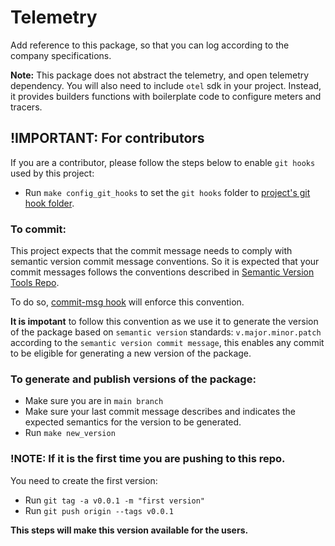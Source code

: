 # Telemetry

Add reference to this package, so that you can log according to the company specifications.

**Note:** This package does not abstract the telemetry, and open telemetry dependency. You will also need to include
`otel` sdk in your project. Instead, it provides builders functions with boilerplate code to configure meters and tracers.

## !IMPORTANT: For contributors
If you are a contributor, please follow the steps below to enable `git hooks` used by this project:

- Run `make config_git_hooks` to set the `git hooks` folder to [project's git hook folder](./.githooks). 

### To commit: 
This project expects that the commit message needs to comply with semantic version commit message conventions. So it is expected that your commit messages follows the conventions described in [Semantic Version Tools Repo](https://github.com/GUILN/semver).

To do so, [commit-msg hook](./.githooks/commit-msg) will enforce this convention.

**It is impotant** to follow this convention as we use it to generate the version of the package based on `semantic version` standards: `v.major.minor.patch` according to the `semantic version commit message`, this enables any commit to be eligible for generating a new version of the package.

### To generate and publish versions of the package:
- Make sure you are in `main branch` 
- Make sure your last commit message describes and indicates the expected semantics for the version to be generated.
- Run `make new_version`

### **!NOTE: If it is the first time you are pushing to this repo**.
You need to create the first version:
- Run `git tag -a v0.0.1 -m "first version"`
- Run `git push origin --tags v0.0.1`

**This steps will make this version available for the users.**
